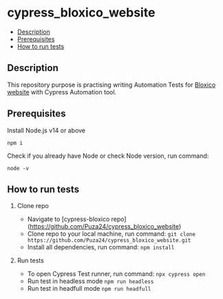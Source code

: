 # cypress_bloxico_website

- [Description](#description)
- [Prerequisites](#prerequisites)
- [How to run tests](#how-to-run-tests)
  
## Description

This repository purpose is practising writing Automation Tests for [Bloxico website](https://bloxico.com/) with Cypress Automation tool.

## Prerequisites

Install Node.js v14 or above
```
npm i 
```
Check if you already have Node or check Node version, run command: 
```
node -v
```

## How to run tests
1. Clone repo 
   - Navigate to [cypress-bloxico repo] (https://github.com/Puza24/cypress_bloxico_website)
   - Clone repo to your local machine, run command: `git clone https://github.com/Puza24/cypress_bloxico_website.git`
   - Install all dependencies, run command: `npm install`

2. Run tests 
   - To open Cypress Test runner, run command: `npx cypress open`
   - Run test in headless mode `npm run headless`
   - Run test in headfull mode `npm run headfull`